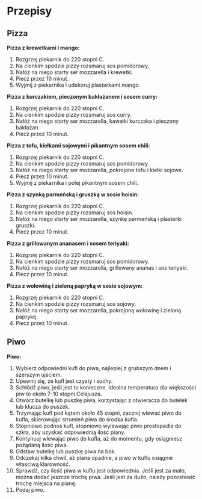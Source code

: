 # Przepisy

## Pizza

**Pizza z krewetkami i mango:**

1. Rozgrzej piekarnik do 220 stopni C.
2. Na cienkim spodzie pizzy rozsmaruj sos pomidorowy.
3. Nałóż na niego starty ser mozzarella i krewetki.
4. Piecz przez 10 minut.
5. Wyjmij z piekarnika i udekoruj plasterkami mango.

**Pizza z kurczakiem, pieczonym bakłażanem i sosem curry:**

1. Rozgrzej piekarnik do 220 stopni C.
2. Na cienkim spodzie pizzy rozsmaruj sos curry.
3. Nałóż na niego starty ser mozzarella, kawałki kurczaka i pieczony bakłażan.
4. Piecz przez 10 minut.

**Pizza z tofu, kiełkami sojowymi i pikantnym sosem chili:**

1. Rozgrzej piekarnik do 220 stopni C.
2. Na cienkim spodzie pizzy rozsmaruj sos pomidorowy.
3. Nałóż na niego starty ser mozzarella, pokrojone tofu i kiełki sojowe.
4. Piecz przez 10 minut.
5. Wyjmij z piekarnika i polej pikantnym sosem chili.

**Pizza z szynką parmeńską i gruszką w sosie hoisin:**

1. Rozgrzej piekarnik do 220 stopni C.
2. Na cienkim spodzie pizzy rozsmaruj sos hoisin.
3. Nałóż na niego starty ser mozzarella, szynkę parmeńską i plasterki gruszki.
4. Piecz przez 10 minut.

**Pizza z grillowanym ananasem i sosem teriyaki:**

1. Rozgrzej piekarnik do 220 stopni C.
2. Na cienkim spodzie pizzy rozsmaruj sos pomidorowy.
3. Nałóż na niego starty ser mozzarella, grillowany ananas i sos teriyaki.
4. Piecz przez 10 minut.

**Pizza z wołowiną i zieloną papryką w sosie sojowym:**

1. Rozgrzej piekarnik do 220 stopni C.
2. Na cienkim spodzie pizzy rozsmaruj sos sojowy.
3. Nałóż na niego starty ser mozzarella, pokrojoną wołowinę i zieloną paprykę.
4. Piecz przez 10 minut.

## Piwo

**Piwo:**

1. Wybierz odpowiedni kufl do piwa, najlepiej z grubszym dnem i szerszym ujściem.
2. Upewnij się, że kufl jest czysty i suchy.
3. Schłódź piwo, jeśli jest to konieczne. Idealna temperatura dla większości piw to około 7-10 stopni Celsjusza.
4. Otwórz butelkę lub puszkę piwa, korzystając z otwieracza do butelek lub klucza do puszek.
5. Trzymając kufl pod kątem około 45 stopni, zacznij wlewać piwo do kufla, skierowując strumień piwa do środka kufla.
6. Stopniowo podnoś kufl, stopniowo wylewając piwo prostopadle do szkła, aby uzyskać odpowiednią ilość piany.
7. Kontynuuj wlewając piwo do kufla, aż do momentu, gdy osiągniesz pożądaną ilość piwa.
8. Odstaw butelkę lub puszkę piwa na bok.
9. Odczekaj kilka chwil, aż piana opadnie, a piwo w kuflu osiągnie właściwą klarowność.
10. Sprawdź, czy ilość piwa w kuflu jest odpowiednia. Jeśli jest za mało, można dodać jeszcze trochę piwa. Jeśli jest za dużo, należy pozostawić trochę miejsca na pianę.
11. Podaj piwo.
